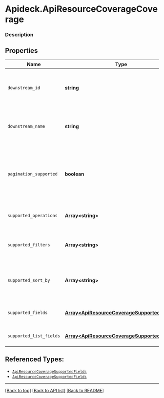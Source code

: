 # Apideck.ApiResourceCoverageCoverage

### Description

## Properties
Name | Type | Description | Notes
------------ | ------------- | ------------- | -------------
`downstream_id` | **string** | ID of the resource in the Connector\'s API (downstream) | [optional] 
`downstream_name` | **string** | Name of the resource in the Connector\'s API (downstream) | [optional] 
`pagination_supported` | **boolean** | Indicates if pagination (cursor and limit parameters) is supported on the list endpoint of the resource. | [optional] 
`supported_operations` | **Array&lt;string&gt;** | List of supported operations on the resource. | [optional] 
`supported_filters` | **Array&lt;string&gt;** | Supported filters on the list endpoint of the resource. | [optional] 
`supported_sort_by` | **Array&lt;string&gt;** | Supported sorting properties on the list endpoint of the resource. | [optional] 
`supported_fields` | [**Array&lt;ApiResourceCoverageSupportedFields&gt;**](ApiResourceCoverageSupportedFields.md) | Supported fields on the detail endpoint. | [optional] 
`supported_list_fields` | [**Array&lt;ApiResourceCoverageSupportedFields&gt;**](ApiResourceCoverageSupportedFields.md) | Supported fields on the list endpoint. | [optional] 





## Referenced Types:






* [`ApiResourceCoverageSupportedFields`](ApiResourceCoverageSupportedFields.md)
* [`ApiResourceCoverageSupportedFields`](ApiResourceCoverageSupportedFields.md)

---

[[Back to top]](#) [[Back to API list]](../../../../README.md#documentation-for-api-endpoints) [[Back to README]](../../../../README.md)


